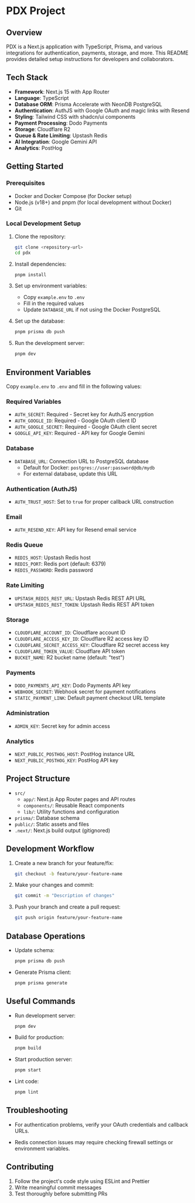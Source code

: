 # PDX Project

## Overview

PDX is a Next.js application with TypeScript, Prisma, and various integrations for authentication, payments, storage, and more. This README provides detailed setup instructions for developers and collaborators.

## Tech Stack

- **Framework**: Next.js 15 with App Router
- **Language**: TypeScript
- **Database ORM**: Prisma Accelerate with NeonDB PostgreSQL
- **Authentication**: AuthJS with Google OAuth and magic links with Resend
- **Styling**: Tailwind CSS with shadcn/ui components
- **Payment Processing**: Dodo Payments
- **Storage**: Cloudflare R2
- **Queue & Rate Limiting**: Upstash Redis
- **AI Integration**: Google Gemini API
- **Analytics**: PostHog

## Getting Started

### Prerequisites

- Docker and Docker Compose (for Docker setup)
- Node.js (v18+) and pnpm (for local development without Docker)
- Git

### Local Development Setup

1. Clone the repository:

   ```bash
   git clone <repository-url>
   cd pdx
   ```

2. Install dependencies:

   ```bash
   pnpm install
   ```

3. Set up environment variables:

   - Copy `example.env` to `.env`
   - Fill in the required values
   - Update `DATABASE_URL` if not using the Docker PostgreSQL

4. Set up the database:

   ```bash
   pnpm prisma db push
   ```

5. Run the development server:
   ```bash
   pnpm dev
   ```

## Environment Variables

Copy `example.env` to `.env` and fill in the following values:

### Required Variables

- `AUTH_SECRET`: Required - Secret key for AuthJS encryption
- `AUTH_GOOGLE_ID`: Required - Google OAuth client ID
- `AUTH_GOOGLE_SECRET`: Required - Google OAuth client secret
- `GOOGLE_API_KEY`: Required - API key for Google Gemini

### Database

- `DATABASE_URL`: Connection URL to PostgreSQL database
  - Default for Docker: `postgres://user:password@db/mydb`
  - For external database, update this URL

### Authentication (AuthJS)

- `AUTH_TRUST_HOST`: Set to `true` for proper callback URL construction

### Email

- `AUTH_RESEND_KEY`: API key for Resend email service

### Redis Queue

- `REDIS_HOST`: Upstash Redis host
- `REDIS_PORT`: Redis port (default: 6379)
- `REDIS_PASSWORD`: Redis password

### Rate Limiting

- `UPSTASH_REDIS_REST_URL`: Upstash Redis REST API URL
- `UPSTASH_REDIS_REST_TOKEN`: Upstash Redis REST API token

### Storage

- `CLOUDFLARE_ACCOUNT_ID`: Cloudflare account ID
- `CLOUDFLARE_ACCESS_KEY_ID`: Cloudflare R2 access key ID
- `CLOUDFLARE_SECRET_ACCESS_KEY`: Cloudflare R2 secret access key
- `CLOUDFLARE_TOKEN_VALUE`: Cloudflare API token
- `BUCKET_NAME`: R2 bucket name (default: "test")

### Payments

- `DODO_PAYMENTS_API_KEY`: Dodo Payments API key
- `WEBHOOK_SECRET`: Webhook secret for payment notifications
- `STATIC_PAYMENT_LINK`: Default payment checkout URL template

### Administration

- `ADMIN_KEY`: Secret key for admin access

### Analytics

- `NEXT_PUBLIC_POSTHOG_HOST`: PostHog instance URL
- `NEXT_PUBLIC_POSTHOG_KEY`: PostHog API key

## Project Structure

- `src/`
  - `app/`: Next.js App Router pages and API routes
  - `components/`: Reusable React components
  - `lib/`: Utility functions and configuration
- `prisma/`: Database schema
- `public/`: Static assets and files
- `.next/`: Next.js build output (gitignored)

## Development Workflow

1. Create a new branch for your feature/fix:

   ```bash
   git checkout -b feature/your-feature-name
   ```

2. Make your changes and commit:

   ```bash
   git commit -m "Description of changes"
   ```

3. Push your branch and create a pull request:
   ```bash
   git push origin feature/your-feature-name
   ```

## Database Operations

- Update schema:

  ```bash
  pnpm prisma db push
  ```

- Generate Prisma client:
  ```bash
  pnpm prisma generate
  ```

## Useful Commands

- Run development server:

  ```bash
  pnpm dev
  ```

- Build for production:

  ```bash
  pnpm build
  ```

- Start production server:

  ```bash
  pnpm start
  ```

- Lint code:
  ```bash
  pnpm lint
  ```

## Troubleshooting

- For authentication problems, verify your OAuth credentials and callback URLs.

- Redis connection issues may require checking firewall settings or environment variables.

## Contributing

1. Follow the project's code style using ESLint and Prettier
2. Write meaningful commit messages
3. Test thoroughly before submitting PRs
